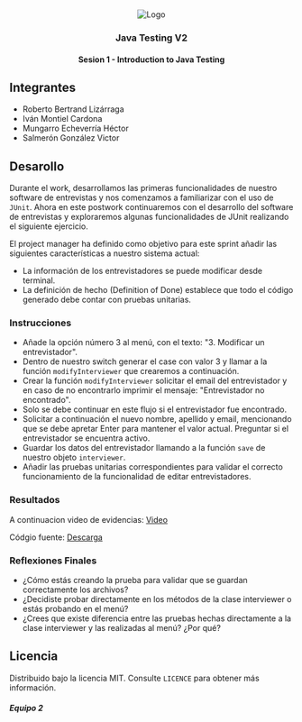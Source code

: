 <!-- PROJECT LOGO -->
<br />
<p align="center">
  <a>
    <img src="https://upload.wikimedia.org/wikipedia/commons/4/43/Cognizant_logo_2022.svg" alt="Logo">
  </a>

<h3 align="center">Java Testing V2</h3>
<h4 align="center">Sesion 1 - Introduction to Java Testing</h4>

## Integrantes

* Roberto Bertrand Lizárraga
* Iván Montiel Cardona
* Mungarro Echeverría Héctor
* Salmerón González Victor

## Desarollo
Durante el work, desarrollamos las primeras funcionalidades de nuestro software de entrevistas y nos comenzamos a familiarizar con el uso de `JUnit`. Ahora en este postwork continuaremos con el desarrollo del software de entrevistas y exploraremos algunas funcionalidades de JUnit realizando el siguiente ejercicio.

El project manager ha definido como objetivo para este sprint añadir las siguientes características a nuestro sistema actual:

* La información de los entrevistadores se puede modificar desde terminal.
* La definición de hecho (Definition of Done) establece que todo el código generado debe contar con pruebas unitarias.

### Instrucciones

* Añade la opción número 3 al menú, con el texto: "3. Modificar un entrevistador".
* Dentro de nuestro switch generar el case con valor 3 y llamar a la función `modifyInterviewer` que crearemos a continuación.
* Crear la función `modifyInterviewer` solicitar el email del entrevistador y en caso de no encontrarlo imprimir el mensaje: "Entrevistador no encontrado".
* Solo se debe continuar en este flujo si el entrevistador fue encontrado.
* Solicitar a continuación el nuevo nombre, apellido y email, mencionando que se debe apretar Enter para mantener el valor actual. Preguntar si el entrevistador se encuentra activo.
* Guardar los datos del entrevistador llamando a la función `save` de nuestro objeto `interviewer`.
* Añadir las pruebas unitarias correspondientes para validar el correcto funcionamiento de la funcionalidad de editar entrevistadores.

### Resultados


A continuacion video de evidencias: [Video](https://replit.com/@IvnMontiel1/PostworksBedu#Sesion%201/Evidencias_Sesion_01.mp4)

Códgio fuente: [Descarga](https://replit.com/@IvnMontiel1/PostworksBedu#Sesion%201/postwork_Sesion_01.zip)



### Reflexiones Finales

* ¿Cómo estás creando la prueba para validar que se guardan correctamente los archivos?
* ¿Decidiste probar directamente en los métodos de la clase interviewer o estás probando en el menú?
* ¿Crees que existe diferencia entre las pruebas hechas directamente a la clase interviewer y las realizadas al menú? ¿Por qué?

## Licencia
Distribuido bajo la licencia MIT. Consulte `LICENCE` para obtener más información.

##### Equipo 2
